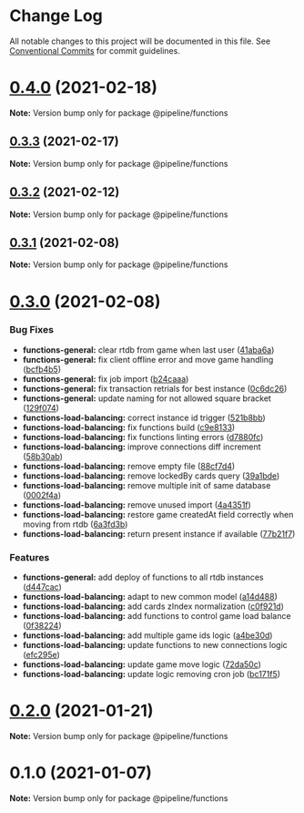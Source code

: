 # Change Log

All notable changes to this project will be documented in this file.
See [Conventional Commits](https://conventionalcommits.org) for commit guidelines.

# [0.4.0](https://github.com/eficode/pipeline-the-game/compare/v0.3.3...v0.4.0) (2021-02-18)

**Note:** Version bump only for package @pipeline/functions






## [0.3.3](https://github.com/eficode/pipeline-the-game/compare/v0.3.2...v0.3.3) (2021-02-17)

**Note:** Version bump only for package @pipeline/functions





## [0.3.2](https://github.com/eficode/pipeline-the-game/compare/v0.3.1...v0.3.2) (2021-02-12)

**Note:** Version bump only for package @pipeline/functions






## [0.3.1](https://github.com/eficode/pipeline-the-game/compare/v0.3.0...v0.3.1) (2021-02-08)

**Note:** Version bump only for package @pipeline/functions





# [0.3.0](https://github.com/eficode/pipeline-the-game/compare/v0.2.0...v0.3.0) (2021-02-08)


### Bug Fixes

* **functions-general:** clear rtdb from game when last user ([41aba6a](https://github.com/eficode/pipeline-the-game/commit/41aba6a03748d08be046ed1558e2f02383df0ae6))
* **functions-general:** fix client offline error and move game handling ([bcfb4b5](https://github.com/eficode/pipeline-the-game/commit/bcfb4b52d51d0b70f86a94917426f4303538e39e))
* **functions-general:** fix job import ([b24caaa](https://github.com/eficode/pipeline-the-game/commit/b24caaab0899bddbdc90a8687931690fd7f9b53d))
* **functions-general:** fix transaction retrials for best instance ([0c6dc26](https://github.com/eficode/pipeline-the-game/commit/0c6dc269d32dfb5a938f25a9166c3c992e5386c6))
* **functions-general:** update naming for not allowed square bracket ([129f074](https://github.com/eficode/pipeline-the-game/commit/129f074d4105ad47adacc2838e4ce2df62cb4602))
* **functions-load-balancing:** correct instance id trigger ([521b8bb](https://github.com/eficode/pipeline-the-game/commit/521b8bb04a484afd83ac89143a56319a526d8e27))
* **functions-load-balancing:** fix functions build ([c9e8133](https://github.com/eficode/pipeline-the-game/commit/c9e813347592610b545ee450ccd8424b6a56b85d))
* **functions-load-balancing:** fix functions linting errors ([d7880fc](https://github.com/eficode/pipeline-the-game/commit/d7880fc87eaca7a5c309d74c7a92fd8c26fcca2d))
* **functions-load-balancing:** improve connections diff increment ([58b30ab](https://github.com/eficode/pipeline-the-game/commit/58b30abe4130e2d9c4c8c36f4e442d4d92fffd7c))
* **functions-load-balancing:** remove empty file ([88cf7d4](https://github.com/eficode/pipeline-the-game/commit/88cf7d49d318c277868c43ead139f221508f59b8))
* **functions-load-balancing:** remove lockedBy cards query ([39a1bde](https://github.com/eficode/pipeline-the-game/commit/39a1bde9556aee05b3388d4098e79f60dfb5a05a))
* **functions-load-balancing:** remove multiple init of same database ([0002f4a](https://github.com/eficode/pipeline-the-game/commit/0002f4a1d31cf343729c0c159beba2a204ca89ac))
* **functions-load-balancing:** remove unused import ([4a4351f](https://github.com/eficode/pipeline-the-game/commit/4a4351f3884c61980d7a35a6fbfda831c2736584))
* **functions-load-balancing:** restore game createdAt field correctly when moving from rtdb ([6a3fd3b](https://github.com/eficode/pipeline-the-game/commit/6a3fd3bc205cb3f179bb8c86e0fc000a5eb1946c))
* **functions-load-balancing:** return present instance if available ([77b21f7](https://github.com/eficode/pipeline-the-game/commit/77b21f78b5b7763fb513b9211dcdd96919edbb19))


### Features

* **functions-general:** add deploy of functions to all rtdb instances ([d447cac](https://github.com/eficode/pipeline-the-game/commit/d447cace159272bf6238801e38b2d0a4e0f11fe0))
* **functions-load-balancing:** adapt to new common model ([a14d488](https://github.com/eficode/pipeline-the-game/commit/a14d488901e6adf272c16de9598de13c4b9fe315))
* **functions-load-balancing:** add cards zIndex normalization ([c0f921d](https://github.com/eficode/pipeline-the-game/commit/c0f921d225350e830ee0243e2897d7a71a2147ef))
* **functions-load-balancing:** add functions to control game load balance ([0f38224](https://github.com/eficode/pipeline-the-game/commit/0f3822428074645313e00323ab90085eccfb4292))
* **functions-load-balancing:** add multiple game ids logic ([a4be30d](https://github.com/eficode/pipeline-the-game/commit/a4be30d03c772e04b0a1007c48ee0d956ab4666f))
* **functions-load-balancing:** update functions to new connections logic ([efc295e](https://github.com/eficode/pipeline-the-game/commit/efc295ed5f388c1247f3cf9f3f95aba8223c2aa9))
* **functions-load-balancing:** update game move logic ([72da50c](https://github.com/eficode/pipeline-the-game/commit/72da50ca16f170cbae24155747f313f9951f438e))
* **functions-load-balancing:** update logic removing cron job ([bc171f5](https://github.com/eficode/pipeline-the-game/commit/bc171f55e3d5af03b8360f294aa823a293045a0d))





# [0.2.0](https://github.com/eficode/pipeline-the-game/compare/v0.1.0...v0.2.0) (2021-01-21)

**Note:** Version bump only for package @pipeline/functions





# 0.1.0 (2021-01-07)

**Note:** Version bump only for package @pipeline/functions
